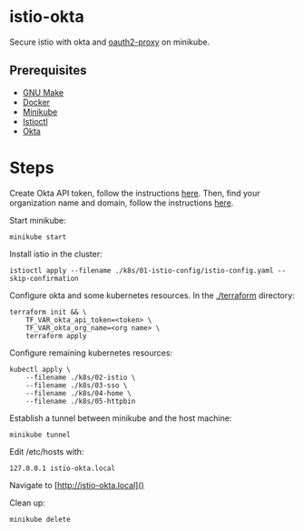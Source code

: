# istio-okta

Secure istio with okta and
[oauth2-proxy](https://oauth2-proxy.github.io/oauth2-proxy/)
on minikube.

## Prerequisites

 - [GNU Make](https://www.gnu.org/software/make/)
 - [Docker](https://www.docker.com/)
 - [Minikube](https://minikube.sigs.k8s.io/)
 - [Istioctl](https://istio.io/latest/docs/setup/install/istioctl/)
 - [Okta](https://www.okta.com)

# Steps

Create Okta API token, follow the instructions
[here](https://developer.okta.com/docs/guides/create-an-api-token/overview/).
Then, find your organization name and domain, follow the instructions
[here](https://developer.okta.com/docs/guides/find-your-domain/findorg/).


Start minikube:

```console
minikube start
```

Install istio in the cluster:

```console
istioctl apply --filename ./k8s/01-istio-config/istio-config.yaml --skip-confirmation
```

Configure okta and some kubernetes resources. In the [./terraform](./terraform) directory:

```console
terraform init && \
    TF_VAR_okta_api_token=<token> \
    TF_VAR_okta_org_name=<org name> \
    terraform apply
```

Configure remaining kubernetes resources:

```console
kubectl apply \
    --filename ./k8s/02-istio \
    --filename ./k8s/03-sso \
    --filename ./k8s/04-home \
    --filename ./k8s/05-httpbin
```

Establish a tunnel between minikube and the host machine:

```console
minikube tunnel
```

Edit /etc/hosts with:

```
127.0.0.1 istio-okta.local
```

Navigate to [http://istio-okta.local]()

Clean up:

```
minikube delete
```
